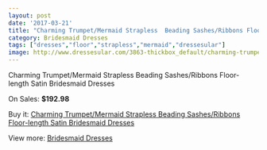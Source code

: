 ```yaml
---
layout: post
date: '2017-03-21'
title: "Charming Trumpet/Mermaid Strapless  Beading Sashes/Ribbons Floor-length Satin Bridesmaid Dresses"
category: Bridesmaid Dresses
tags: ["dresses","floor","strapless","mermaid","dressesular"]
image: http://www.dressesular.com/3863-thickbox_default/charming-trumpet-mermaid-strapless-beading-sashes-ribbons-floor-length-satin-bridesmaid-dresses.jpg
---
```

Charming Trumpet/Mermaid Strapless  Beading Sashes/Ribbons Floor-length Satin Bridesmaid Dresses

On Sales: **$192.98**
<a href="https://www.dressesular.com/bridesmaid-dresses/1566-charming-trumpet-mermaid-strapless-beading-sashes-ribbons-floor-length-satin-bridesmaid-dresses.html"><amp-img layout="responsive" width="600" height="600" src="//www.dressesular.com/3863-thickbox_default/charming-trumpet-mermaid-strapless-beading-sashes-ribbons-floor-length-satin-bridesmaid-dresses.jpg" alt="Charming Trumpet/Mermaid Strapless  Beading Sashes/Ribbons Floor-length Satin Bridesmaid Dresses 0" /></a>

Buy it: [Charming Trumpet/Mermaid Strapless  Beading Sashes/Ribbons Floor-length Satin Bridesmaid Dresses](https://www.dressesular.com/bridesmaid-dresses/1566-charming-trumpet-mermaid-strapless-beading-sashes-ribbons-floor-length-satin-bridesmaid-dresses.html "Charming Trumpet/Mermaid Strapless  Beading Sashes/Ribbons Floor-length Satin Bridesmaid Dresses")

View more: [Bridesmaid Dresses](https://www.dressesular.com/4-bridesmaid-dresses "Bridesmaid Dresses")